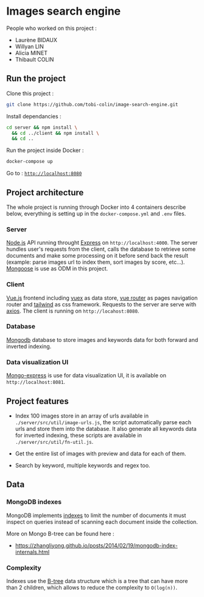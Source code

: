 # Images search engine

People who worked on this project :

- Laurène BIDAUX
- Willyan LIN
- Alicia MINET
- Thibault COLIN

## Run the project

Clone this project :

```sh
git clone https://github.com/tobi-colin/image-search-engine.git
```

Install dependancies :

```sh
cd server && npm install \
  && cd ../client && npm install \
  && cd ..
```

Run the project inside Docker :

```sh
docker-compose up
```

Go to : [`http://localhost:8080`](`http://localhost:8080`)

## Project architecture

The whole project is running through Docker into 4 containers describe below, everything is setting up in the `docker-compose.yml` and `.env` files.

### Server

[Node.js](https://nodejs.org/en/) API running throught [Express](https://expressjs.com/) on `http://localhost:4000`.
The server hundles user's requests from the client, calls the database to retrieve some documents and make some processing on it before send back the result (example: parse images url to index them, sort images by score, etc...).
[Mongoose](https://mongoosejs.com/) is use as ODM in this project.

### Client

[Vue.js](https://v3.vuejs.org/) frontend including [vuex](https://next.vuex.vuejs.org/) as data store, [vue router](https://next.router.vuejs.org/) as pages navigation router and [tailwind](https://tailwindcss.com/) as css framework.
Requests to the server are serve with [axios](https://github.com/axios/axios).
The client is running on `http://locahost:8080`.

### Database

[Mongodb](https://www.mongodb.com/) database to store images and keywords data for both forward and inverted indexing.

### Data visualization UI

[Mongo-express](https://github.com/mongo-express/mongo-express) is use for data visualization UI, it is available on `http://localhost:8081`.

## Project features

- Index 100 images store in an array of urls available in `./server/src/util/image-urls.js`, the script automatically parse each urls and store them into the database. It also generate all keywords data for inverted indexing, these scripts are available in `./server/src/util/fn-util.js`.

- Get the entire list of images with preview and data for each of them.

- Search by keyword, multiple keywords and regex too.  

## Data

### MongoDB indexes

MongoDB implements [indexes](https://docs.mongodb.com/manual/indexes/) to limit the number of documents it must inspect on queries instead of scanning each document inside the collection.

More on Mongo B-tree can be found here :

- <https://zhangliyong.github.io/posts/2014/02/19/mongodb-index-internals.html>

### Complexity

Indexes use the [B-tree](https://en.wikipedia.org/wiki/B-tree) data structure which is a tree that can have more than 2 children, which allows to reduce the complexity to `O(log(n))`.
